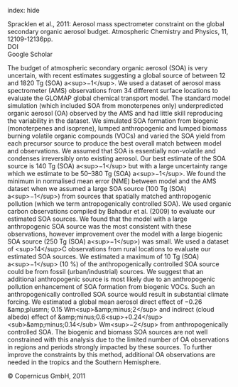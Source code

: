 index: hide

<div class="Citation">

  <div class="Citation-body">
    <div class="Citation-text">Spracklen et al., 2011: Aerosol mass spectrometer constraint on the global secondary organic aerosol budget. <span class="Article-journal">Atmospheric Chemistry and Physics, </span><span class="Article-volume">11, </span>12109-12136pp.</div>
    <div class="Citation-links">
      <div class="CitationLink" data-href="https://doi.org/10.5194/acp-11-12109-2011">
        <div class="CitationLink-icon CitationLink-Doi"></div>
        <div class="CitationLink-text">DOI</div>
      </div>
      <div class="CitationLink" data-href="https://scholar.google.com/scholar?q=10.5194/acp-11-12109-2011">
        <div class="CitationLink-icon CitationLink-Scholar"></div>
        <div class="CitationLink-text">Google Scholar</div>
      </div>
    </div>
  </div>
</div>

The budget of atmospheric secondary organic aerosol (SOA) is very uncertain, with recent estimates suggesting a global source of between 12 and 1820 Tg (SOA) a&lt;sup&gt;−1&lt;/sup&gt;. We used a dataset of aerosol mass spectrometer (AMS) observations from 34 different surface locations to evaluate the GLOMAP global chemical transport model. The standard model simulation (which included SOA from monoterpenes only) underpredicted organic aerosol (OA) observed by the AMS and had little skill reproducing the variability in the dataset. We simulated SOA formation from biogenic (monoterpenes and isoprene), lumped anthropogenic and lumped biomass burning volatile organic compounds (VOCs) and varied the SOA yield from each precursor source to produce the best overall match between model and observations. We assumed that SOA is essentially non-volatile and condenses irreversibly onto existing aerosol. Our best estimate of the SOA source is 140 Tg (SOA) a&lt;sup&gt;−1&lt;/sup&gt; but with a large uncertainty range which we estimate to be 50–380 Tg (SOA) a&lt;sup&gt;−1&lt;/sup&gt;. We found the minimum in normalised mean error (NME) between model and the AMS dataset when we assumed a large SOA source (100 Tg (SOA) a&lt;sup&gt;−1&lt;/sup&gt;) from sources that spatially matched anthropogenic pollution (which we term antropogenically controlled SOA). We used organic carbon observations compiled by Bahadur et al. (2009) to evaluate our estimated SOA sources. We found that the model with a large anthropogenic SOA source was the most consistent with these observations, however improvement over the model with a large biogenic SOA source (250 Tg (SOA) a&lt;sup&gt;−1&lt;/sup&gt;) was small. We used a dataset of &lt;sup&gt;14&lt;/sup&gt;C observations from rural locations to evaluate our estimated SOA sources. We estimated a maximum of 10 Tg (SOA) a&lt;sup&gt;−1&lt;/sup&gt; (10 %) of the anthropogenically controlled SOA source could be from fossil (urban/industrial) sources. We suggest that an additional anthropogenic source is most likely due to an anthropogenic pollution enhancement of SOA formation from biogenic VOCs. Such an anthropogenically controlled SOA source would result in substantial climate forcing. We estimated a global mean aerosol direct effect of −0.26 &amp;amp;plusmn; 0.15 Wm&lt;sup&gt;&amp;amp;minus;2&lt;/sup&gt; and indirect (cloud albedo) effect of &amp;amp;minus;0.6&lt;sup&gt;+0.24&lt;/sup&gt;&lt;sub&gt;&amp;amp;minus;0.14&lt;/sub&gt; Wm&lt;sup&gt;−2&lt;/sup&gt; from anthropogenically controlled SOA. The biogenic and biomass SOA sources are not well constrained with this analysis due to the limited number of OA observations in regions and periods strongly impacted by these sources. To further improve the constraints by this method, additional OA observations are needed in the tropics and the Southern Hemisphere.

<div class="Citation-copy">
&copy; Copernicus GmbH, 2011
</div>